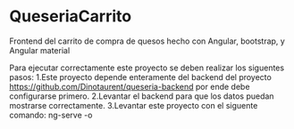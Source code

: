 # QueseriaCarrito
Frontend del carrito de compra de quesos hecho con Angular, bootstrap, y Angular material


Para ejecutar correctamente este proyecto se deben realizar los siguentes pasos:
1.Este proyecto depende enteramente del backend del proyecto https://github.com/Dinotaurent/queseria-backend por ende debe configurarse primero.
2.Levantar el backend para que los datos puedan mostrarse correctamente.
3.Levantar este proyecto con el siguente comando: ng-serve -o

